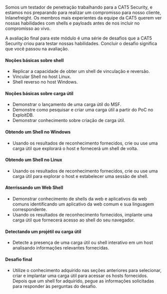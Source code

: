 Somos um testador de penetração trabalhando para a CAT5 Security, e estamos nos preparando para realizar um compromisso para nosso cliente, Inlanefreight. Os membros mais experientes da equipe da CAT5 querem ver nossas habilidades com shells e payloads antes de nos incluir no compromisso ao vivo.

A avaliação final para este módulo é uma série de desafios que a CAT5 Security criou para testar nossas habilidades. Concluir o desafio significa que você passou na avaliação.

#### Noções básicas sobre shell

- Replicar a capacidade de obter um shell de vinculação e reversão.
- Vincular Shell no host Linux.
- Shell reverso no host Windows.

#### Noções básicas sobre carga útil

- Demonstrar o lançamento de uma carga útil do MSF.
- Demonstre como pesquisar e criar uma carga útil a partir do PoC no ExploitDB.
- Demonstrar conhecimento sobre criação de carga útil.

#### Obtendo um Shell no Windows

- Usando os resultados de reconhecimento fornecidos, crie ou use uma carga útil que explorará o host e fornecerá um shell de volta.

#### Obtendo um Shell no Linux

- Usando os resultados de reconhecimento fornecidos, crie ou use uma carga útil para explorar o host e estabelecer uma sessão de shell.

#### Aterrissando um Web Shell

- Demonstrar conhecimento de shells da web e aplicativos da web comuns identificando um aplicativo da web comum e sua linguagem correspondente.
- Usando os resultados de reconhecimento fornecidos, implante uma carga útil que fornecerá acesso ao shell do seu navegador.

#### Detectando um projétil ou carga útil

- Detecte a presença de uma carga útil ou shell interativo em um host analisando informações relevantes fornecidas.

#### Desafio final

- Utilize o conhecimento adquirido nas seções anteriores para selecionar, criar e implantar uma carga útil para acessar os hosts fornecidos. Depois que um shell for adquirido, pegue as informações solicitadas para responder às perguntas do desafio.
